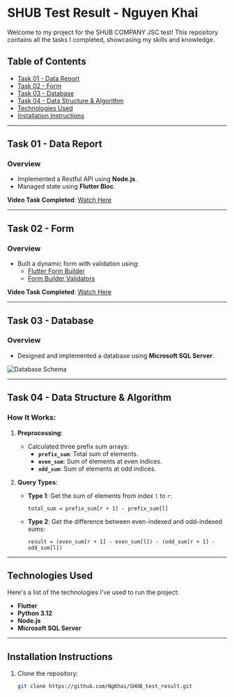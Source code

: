 # SHUB Test Result - Nguyen Khai

Welcome to my project for the SHUB COMPANY JSC test! This repository contains all the tasks I completed, showcasing my skills and knowledge.

## Table of Contents
- [Task 01 - Data Report](#task-01---data-report)
- [Task 02 - Form](#task-02---form)
- [Task 03 - Database](#task-03---database)
- [Task 04 - Data Structure & Algorithm](#task-04---data-structure--algorithm)
- [Technologies Used](#technologies-used)
- [Installation Instructions](#installation-instructions)

---

## Task 01 - Data Report

### Overview
- Implemented a Restful API using **Node.js**.
- Managed state using **Flutter Bloc**.

**Video Task Completed**: [Watch Here](https://www.youtube.com/watch?v=dUBCEXIw_74)

---

## Task 02 - Form

### Overview
- Built a dynamic form with validation using:
  - [Flutter Form Builder](https://pub.dev/packages/flutter_form_builder)
  - [Form Builder Validators](https://pub.dev/packages/form_builder_validators)

**Video Task Completed**: [Watch Here](https://www.youtube.com/watch?v=QorpA6qZuvs)

---

## Task 03 - Database

### Overview
- Designed and implemented a database using **Microsoft SQL Server**.

![Database Schema](https://github.com/user-attachments/assets/27a5c1a5-c6a2-4ffb-9de5-7d821da617a9)

---

## Task 04 - Data Structure & Algorithm

### How It Works:
1. **Preprocessing**:
   - Calculated three prefix sum arrays:
     - **`prefix_sum`**: Total sum of elements.
     - **`even_sum`**: Sum of elements at even indices.
     - **`odd_sum`**: Sum of elements at odd indices.

2. **Query Types**:
   - **Type 1**: Get the sum of elements from index `l` to `r`:
     ```
     total_sum = prefix_sum[r + 1] - prefix_sum[l]
     ```

   - **Type 2**: Get the difference between even-indexed and odd-indexed sums:
     ```
     result = (even_sum[r + 1] - even_sum[l]) - (odd_sum[r + 1] - odd_sum[l])
     ```

---

## Technologies Used

Here's a list of the technologies I've used to run the project:
- **Flutter**
- **Python 3.12**
- **Node.js**
- **Microsoft SQL Server**

---

## Installation Instructions

1. Clone the repository:
   ```bash
   git clone https://github.com/NgKhai/SHUB_test_result.git
